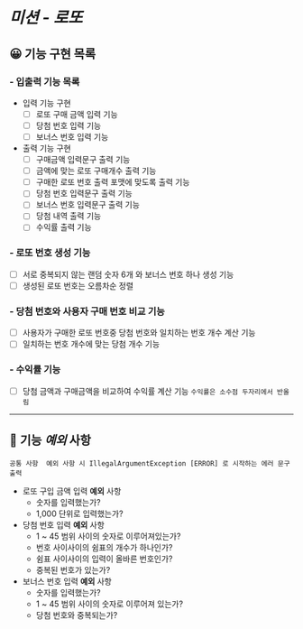 # *미션 - 로또*

## 😀 기능 구현 목록

### - 입출력 기능 목록
- 입력 기능 구현
  - [ ] 로또 구매 금액 입력 기능
  - [ ] 당첨 번호 입력 기능
  - [ ] 보너스 번호 입력 기능
- 출력 기능 구현
  - [ ] 구매금액 입력문구 출력 기능
  - [ ] 금액에 맞는 로또 구매개수 출력 기능
  - [ ] 구매한 로또 번호 출력 포맷에 맞도록 출력 기능
  - [ ] 당첨 번호 입력문구 출력 기능
  - [ ] 보너스 번호 입력문구 출력 기능
  - [ ] 당첨 내역 출력 기능
  - [ ] 수익률 출력 기능

### - 로또 번호 생성 기능
- [ ] 서로 중복되지 않는 랜덤 숫자 6개 와 보너스 번호 하나 생성 기능
- [ ] 생성된 로또 번호는 오름차순 정렬

### - 당첨 번호와 사용자 구매 번호 비교 기능
- [ ] 사용자가 구매한 로또 번호중 당첨 번호와 일치하는 번호 개수 계산 기능
- [ ] 일치하는 번호 개수에 맞는 당첨 개수 기능

### - 수익률 기능
- [ ] 당첨 금액과 구매금액을 비교하여 수익률 계산 기능 `수익률은 소수점 두자리에서 반올림` 


---
## 👀 기능 ***예외*** 사항

`
공통 사항 
예외 사항 시 IllegalArgumentException [ERROR] 로 시작하는 에러 문구 출력
`

- 로또 구입 금액 입력 **예외** 사항
  - 숫자를 입력했는가?
  - 1,000 단위로 입력했는가?
- 당첨 번호 입력 **예외** 사항
  - 1 ~ 45 범위 사이의 숫자로 이루어져있는가?
  - 번호 사이사이의 쉼표의 개수가 하나인가?
  - 쉼표 사이사이의 입력이 올바른 번호인가?
  - 중복된 번호가 있는가?
- 보너스 번호 입력 **예외** 사항
  - 숫자를 입력했는가?
  - 1 ~ 45 범위 사이의 숫자로 이루어져 있는가?
  - 당첨 번호와 중복되는가?
